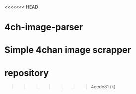 <<<<<<< HEAD
# 4ch-image-parser
Simple 4chan image scrapper
=======
# repository
>>>>>>> 4eede81 (k)
